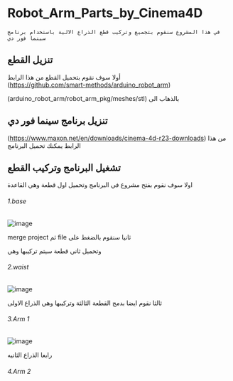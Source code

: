 # Robot_Arm_Parts_by_Cinema4D
	في هذا المشروع سنقوم بتجميع وتركيب قطع الذراع الالية باستخدام برنامج سينما فور دي
  
## تنزيل القطع
أولا سوف نقوم بتحميل القطع من هذا الرابط   
(https://github.com/smart-methods/arduino_robot_arm)

 
(arduino_robot_arm/robot_arm_pkg/meshes/stl) بالذهاب الى

## تنزيل برنامج سينما فور دي
(https://www.maxon.net/en/downloads/cinema-4d-r23-downloads) من هذا الرابط يمكنك تحميل البرنامج


## تشغيل البرنامج وتركيب القطع
اولا سوف نقوم بفتح مشروع في البرنامج وتحميل اول قطعة وهي القاعدة
###### 1.base
![image](https://user-images.githubusercontent.com/61877121/127896471-3519209c-1225-4cda-8a1e-9e3535f9cece.png)

merge project ثم file ثانيا سنقوم بالضغط على 

 وتحميل ثاني قطعة سيتم تركيبها وهي 
 ###### 2.waist
 ![image](https://user-images.githubusercontent.com/61877121/127897448-9a2e85ba-2f6a-4263-9b89-13649c150893.png)
 
 
  ثالثا نقوم ايضا بدمج القطعة الثالثة وتركيبها وهي الذراع الاولى 
 ###### 3.Arm 1
 ![image](https://user-images.githubusercontent.com/61877121/127897956-e006b034-ebf5-4691-80d4-1ff2fc021d77.png)

رابعا الذراع الثانيه
 ###### 4.Arm 2  
 
 

 
